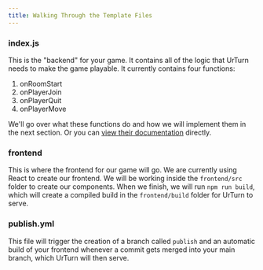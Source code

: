 ```yaml
---
title: Walking Through the Template Files
---
```


### index.js

This is the "backend" for your game. It contains all of the logic that UrTurn needs to make the game playable. It currently contains four functions:

1. onRoomStart
2. onPlayerJoin
3. onPlayerQuit
4. onPlayerMove

We'll go over what these functions do and how we will implement them in the next section. Or you can [view their documentation](/docs/backend) directly.

### frontend

This is where the frontend for our game will go. We are currently using React to create our frontend. We will be working inside the ```frontend/src``` folder to create our components. When we finish, we will run ```npm run build```, which will create a compiled build in the ```frontend/build``` folder for UrTurn to serve.


### publish.yml

This file will trigger the creation of a branch called ```publish``` and an automatic build of your frontend whenever a commit gets merged into your main branch, which UrTurn will then serve.
